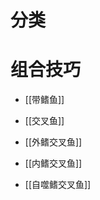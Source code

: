 # 分类
<!-- START doctoc generated TOC please keep comment here to allow auto update -->
<!-- DON'T EDIT THIS SECTION, INSTEAD RE-RUN doctoc TO UPDATE -->

<!-- END doctoc generated TOC please keep comment here to allow auto update -->

# 组合技巧

- [[带鳍鱼]]
- [[交叉鱼]]


- [[外鳍交叉鱼]]
- [[内鳍交叉鱼]]
- [[自噬鳍交叉鱼]]
